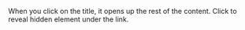 When you click on the title, it opens up the rest of the content. Click to reveal hidden element under the link.
